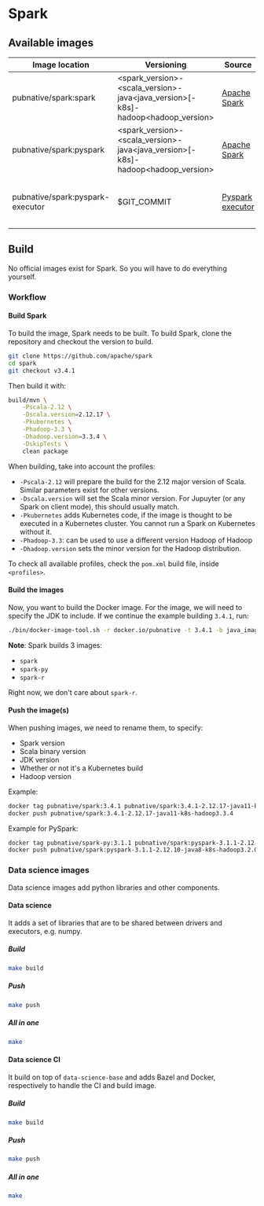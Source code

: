# Spark

## Available images

| Image location                   | Versioning                                                                      | Source                                                                                                                                         | Description                                  |
| -------------------------------- | ------------------------------------------------------------------------------- | ---------------------------------------------------------------------------------------------------------------------------------------------- | -------------------------------------------- |
| pubnative/spark:spark            | <spark_version>-<scala_version>-java<java_version>[-k8s]-hadoop<hadoop_version> | [Apache Spark](https://github.com/apache/spark)                                                                                                | Base image for Spark.                        |
| pubnative/spark:pyspark          | <spark_version>-<scala_version>-java<java_version>[-k8s]-hadoop<hadoop_version> | [Apache Spark](https://github.com/apache/spark)                                                                                                | Base image for PySpark.                      |
| pubnative/spark:pyspark-executor | $GIT_COMMIT                                                                     | [Pyspark executor](https://github.com/pubnative/docker-images/blob/4e940e55cb25b6541607990733222d1800674170/spark/pyspark-executor/Dockerfile) | Alpine image supporting Spark on Kubernetes. |

## Build

No official images exist for Spark. So you will have to do everything yourself.

### Workflow

#### Build Spark

To build the image, Spark needs to be built. To build Spark, clone the repository and checkout the
version to build.

```bash
git clone https://github.com/apache/spark
cd spark
git checkout v3.4.1 
```

Then build it with:

```bash
build/mvn \
    -Pscala-2.12 \
    -Dscala.version=2.12.17 \
    -Pkubernetes \
    -Phadoop-3.3 \
    -Dhadoop.version=3.3.4 \
    -DskipTests \
    clean package
```

When building, take into account the profiles:

- `-Pscala-2.12` will prepare the build for the 2.12 major version of Scala. Similar parameters exist for other
  versions.
- `-Dscala.version` will set the Scala minor version. For Jupuyter (or any Spark on client
  mode), this should usually match.
- `-Pkubernetes` adds Kubernetes code, if the image is thought to be executed in a Kubernetes
  cluster. You cannot run a Spark on Kubernetes without it.
- `-Phadoop-3.3`: can be used to use a different version Hadoop of Hadoop
- `-Dhadoop.version` sets the minor version for the Hadoop distribution.

To check all available profiles, check the `pom.xml` build file, inside `<profiles>`.

#### Build the images

Now, you want to build the Docker image. For the image, we will need to specify the JDK to include.
If we continue the example building `3.4.1`, run:

```bash
./bin/docker-image-tool.sh -r docker.io/pubnative -t 3.4.1 -b java_image_tag=11-jre build
```

**Note**: Spark builds 3 images:

- `spark`
- `spark-py`
- `spark-r`

Right now, we don't care about `spark-r`.

#### Push the image(s)

When pushing images, we need to rename them, to specify:

- Spark version
- Scala binary version
- JDK version
- Whether or not it's a Kubernetes build
- Hadoop version

Example:

```bash
docker tag pubnative/spark:3.4.1 pubnative/spark:3.4.1-2.12.17-java11-k8s-hadoop3.3.4
docker push pubnative/spark:3.4.1-2.12.17-java11-k8s-hadoop3.3.4
```

Example for PySpark:

```bash
docker tag pubnative/spark-py:3.1.1 pubnative/spark:pyspark-3.1.1-2.12.10-java80java8-k8s-hadoop3.2.0
docker push pubnative/spark:pyspark-3.1.1-2.12.10-java8-k8s-hadoop3.2.0
```

### Data science images

Data science images add python libraries and other components.

#### Data science

It adds a set of libraries that are to be shared between drivers and executors, e.g. numpy.

##### Build

```bash
make build
```

##### Push

```bash
make push
```

##### All in one

```bash
make
```

#### Data science CI

It build on top of `data-science-base` and adds Bazel and Docker, respectively to handle the CI and build image.

##### Build

```bash
make build
```

##### Push

```bash
make push
```

##### All in one

```bash
make
```
